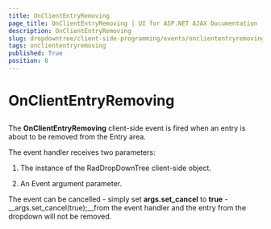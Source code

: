```yaml
---
title: OnClientEntryRemoving
page_title: OnClientEntryRemoving | UI for ASP.NET AJAX Documentation
description: OnClientEntryRemoving
slug: dropdowntree/client-side-programming/events/oncliententryremoving
tags: oncliententryremoving
published: True
position: 8
---
```


# OnClientEntryRemoving



## 

The __OnClientEntryRemoving__ client-side event is fired when an entry is about to be removed from the Entry area.

The event handler receives two parameters:

1. The instance of the RadDropDownTree client-side object.

1. An Event argument parameter.

The event can be cancelled - simply set __args.set_cancel__ to __true__ -__args.set_cancel(true);__from the event handler and the entry from the dropdown will not be removed.
